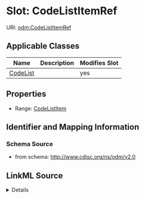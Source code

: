 # Slot: CodeListItemRef

URI: [odm:CodeListItemRef](http://www.cdisc.org/ns/odm/v2.0/CodeListItemRef)



<!-- no inheritance hierarchy -->




## Applicable Classes

| Name | Description | Modifies Slot |
| --- | --- | --- |
[CodeList](CodeList.md) |  |  yes  |







## Properties

* Range: [CodeListItem](CodeListItem.md)





## Identifier and Mapping Information







### Schema Source


* from schema: http://www.cdisc.org/ns/odm/v2.0




## LinkML Source

<details>
```yaml
name: CodeListItemRef
from_schema: http://www.cdisc.org/ns/odm/v2.0
rank: 1000
alias: CodeListItemRef
domain_of:
- CodeList
range: CodeListItem

```
</details>